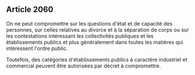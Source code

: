 Article 2060
----
On ne peut compromettre sur les questions d'état et de capacité des personnes,
sur celles relatives au divorce et à la séparation de corps ou sur les
contestations intéressant les collectivités publiques et les établissements
publics et plus généralement dans toutes les matières qui intéressent l'ordre
public.

Toutefois, des catégories d'établissements publics à caractère industriel et
commercial peuvent être autorisées par décret à compromettre.
